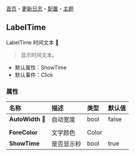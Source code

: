 [首页](../Home.md)・[更新日志](../UpdateLog.md)・[配置](../Config.md)・[主题](../Theme.md)

## LabelTime

LabelTime 时间文本 👚

> 显示时间文本。

- 默认属性：ShowTime
- 默认事件：Click

### 属性

名称 | 描述 | 类型 | 默认值 |
:--|:--|:--|:--|
**AutoWidth** 🔴 | 自动宽度 | bool | false |
||||
**ForeColor** | 文字颜色 | Color |  |
**ShowTime** | 是否显示秒 | bool | true |